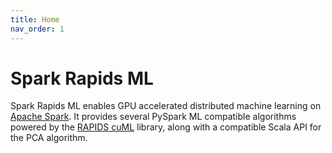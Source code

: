```yaml
---
title: Home
nav_order: 1
---
```

# Spark Rapids ML

Spark Rapids ML enables GPU accelerated distributed machine learning on [Apache Spark](https://spark.apache.org/).  It provides several PySpark ML compatible algorithms powered by the [RAPIDS cuML](https://docs.rapids.ai/api/cuml/stable/) library, along with a compatible Scala API for the PCA algorithm.